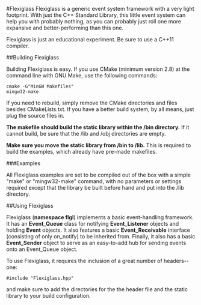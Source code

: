 #Flexiglass
Flexiglass is a generic event system framework with a very light footprint. With just the C++ Standard Library, this little event system can help you with probably nothing, as you can probably just roll one more expansive and better-performing than this one.

Flexiglass is just an educational experiment. Be sure to use a C++11 compiler.

##Building Flexiglass

Building Flexiglass is easy. If you use CMake (minimum version 2.8) at the command line with GNU Make, use the following commands:

	cmake -G"MinGW Makefiles"
	mingw32-make

If you need to rebuild, simply remove the CMake directories and files besides CMakeLists.txt. If you have a better build system, by all means, just plug the source files in.

**The makefile should build the static library within the /bin directory.** If it cannot build, be sure that the /lib and /obj directories are empty.

**Make sure you move the static library from /bin to /lib.** This is required to build the examples, which already have pre-made makefiles.

###Examples

All Flexiglass examples are set to be compiled out of the box with a simple "make" or "mingw32-make" command, with no parameters or settings required except that the library be built before hand and put into the /lib directory.

##Using Flexiglass

Flexiglass (**namespace flgl**) implements a basic event-handling framework. It has an **Event\_Queue** class for notifying **Event\_Listener** objects and holding **Event** objects. It also features a basic **Event\_Receivable** interface (consisting of only on_notify) to be inherited from. Finally, it also has a basic **Event\_Sender** object to serve as an easy-to-add hub for sending events onto an Event\_Queue object.

To use Flexiglass, it requires the inclusion of a great number of headers--one:

	#include "Flexiglass.hpp"

and make sure to add the directories for the the header file and the static library to your build configuration.


